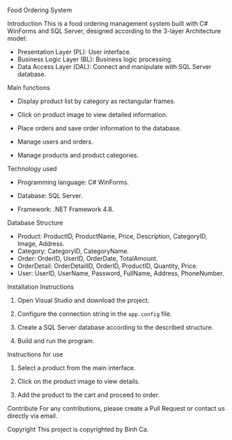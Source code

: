  Food Ordering System

 Introduction
This is a food ordering management system built with C# WinForms and SQL Server, designed according to the 3-layer Architecture model:
- Presentation Layer (PL): User interface.
- Business Logic Layer (BL): Business logic processing.
- Data Access Layer (DAL): Connect and manipulate with SQL Server database.

 Main functions
- Display product list by category as rectangular frames.

- Click on product image to view detailed information.

- Place orders and save order information to the database.

- Manage users and orders.

- Manage products and product categories.

 Technology used
- Programming language: C# WinForms.

- Database: SQL Server.

- Framework: .NET Framework 4.8.

 Database Structure
- Product: ProductID, ProductName, Price, Description, CategoryID, Image, Address.
- Category: CategoryID, CategoryName.
- Order: OrderID, UserID, OrderDate, TotalAmount.
- OrderDetail: OrderDetailID, OrderID, ProductID, Quantity, Price.
- User: UserID, UserName, Password, FullName, Address, PhoneNumber.

 Installation Instructions
1. Open Visual Studio and download the project.

2. Configure the connection string in the `app.config` file.

3. Create a SQL Server database according to the described structure.

4. Build and run the program.

 Instructions for use
1. Select a product from the main interface.

2. Click on the product image to view details.

3. Add the product to the cart and proceed to order.

 Contribute
For any contributions, please create a Pull Request or contact us directly via email.

 Copyright
This project is copyrighted by Binh Ca.
